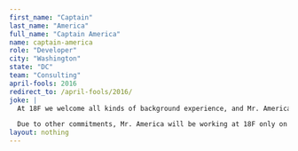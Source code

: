 ```yaml
---
first_name: "Captain"
last_name: "America"
full_name: "Captain America"
name: captain-america
role: "Developer"
city: "Washington"
state: "DC"
team: "Consulting"
april-fools: 2016
redirect_to: /april-fools/2016/
joke: |
  At 18F we welcome all kinds of background experience, and Mr. America (as he prefers to be called) is no exception. With extensive military experience, we imagine he will be able to swoop in and save the day on any number of our current consulting projects with various branches of the military and Department of Defense. Not one to shy from a challenge, he's also interested in putting his experience as a member of the Greatest Generation to use in consulting projects with the Social Security Administration.

  Due to other commitments, Mr. America will be working at 18F only on April 1st. If you'd like to join Mr. America (and not just for April 1) you can <a href="https://pages.18f.gov/joining-18f/">see all of our openings and learn more about working at 18F</a>.)
layout: nothing
---
```

